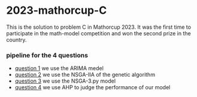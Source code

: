 # 2023-mathorcup-C

This is the solution to problem C in Mathorcup 2023. It was the first time to participate in the math-model competition and won the second prize in the country.

### pipeline for the 4 questions
- [question 1]() we use the ARIMA medel
- [question 2]() we use the NSGA-IIA of the genetic algorithm
- [question 3]() we use the NSGA-3.py model
- [question 4]() we use AHP to judge the performance of our model
